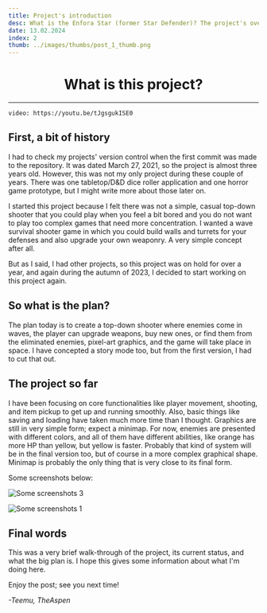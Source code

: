 ```yaml
---
title: Project's introduction
desc: What is the Enfora Star (former Star Defender)? The project's overall introduction and its progress so far.
date: 13.02.2024
index: 2
thumb: ../images/thumbs/post_1_thumb.png
---
```


# <center> What is this project? </center>

---

`video: https://youtu.be/tJgsgukISE0`

## First, a bit of history

I had to check my projects' version control when the first commit was made to the repository. It was dated March 27, 2021, so the project is almost three years old. However, this was not my only project during these couple of years. There was one tabletop/D&D dice roller application and one horror game prototype, but I might write more about those later on.

I started this project because I felt there was not a simple, casual top-down shooter that you could play when you feel a bit bored and you do not want to play too complex games that need more concentration. I wanted a wave survival shooter game in which you could build walls and turrets for your defenses and also upgrade your own weaponry. A very simple concept after all.

But as I said, I had other projects, so this project was on hold for over a year, and again during the autumn of 2023, I decided to start working on this project again.

## So what is the plan?

The plan today is to create a top-down shooter where enemies come in waves, the player can upgrade weapons, buy new ones, or find them from the eliminated enemies, pixel-art graphics, and the game will take place in space. I have concepted a story mode too, but from the first version, I had to cut that out.

## The project so far

I have been focusing on core functionalities like player movement, shooting, and item pickup to get up and running smoothly. Also, basic things like saving and loading have taken much more time than I thought. Graphics are still in very simple form; expect a minimap. For now, enemies are presented with different colors, and all of them have different abilities, like orange has more HP than yellow, but yellow is faster. Probably that kind of system will be in the final version too, but of course in a more complex graphical shape.
Minimap is probably the only thing that is very close to its final form.

Some screenshots below:

![Some screenshots 3](/images/post2/screenshot3.png "pre-alpha screenshot 3")

![Some screenshots 1](/images/post2/screenshot1.png "pre-alpha screenshot 1")

## Final words

This was a very brief walk-through of the project, its current status, and what the big plan is. I hope this gives some information about what I'm doing here.

Enjoy the post; see you next time!

_-Teemu, TheAspen_
